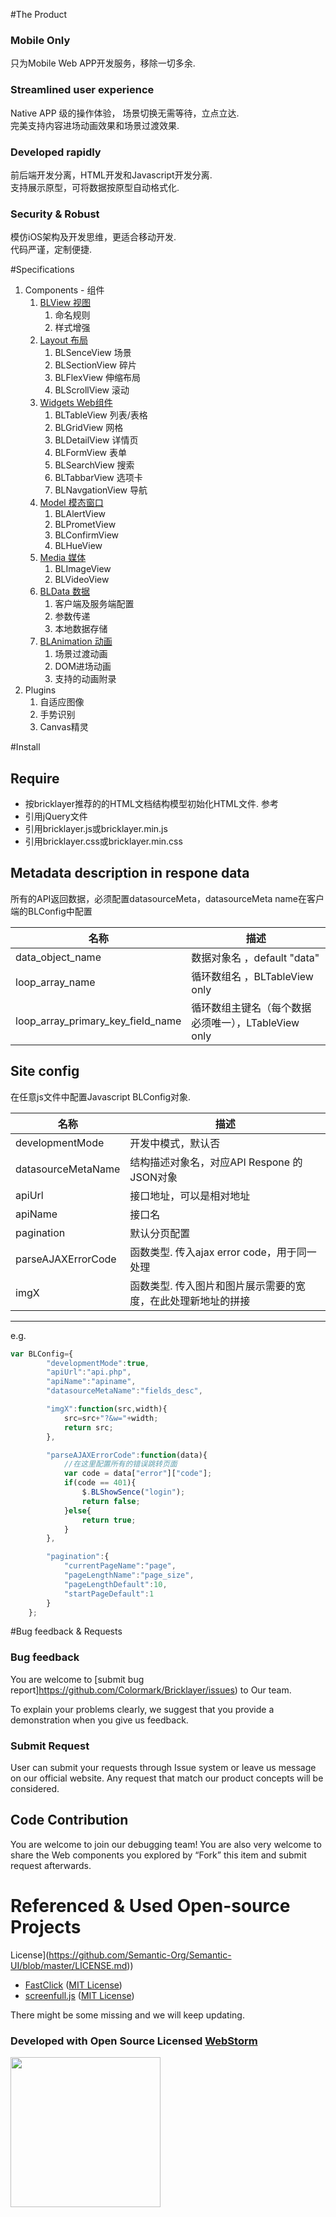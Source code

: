 #The Product

### Mobile Only

只为Mobile Web APP开发服务，移除一切多余.


### Streamlined user experience

Native APP 级的操作体验， 场景切换无需等待，立点立达.  
完美支持内容进场动画效果和场景过渡效果.


### Developed rapidly

前后端开发分离，HTML开发和Javascript开发分离.  
支持展示原型，可将数据按原型自动格式化.  


### Security & Robust 

模仿iOS架构及开发思维，更适合移动开发.  
代码严谨，定制便捷.  



#Specifications  

1. Components - 组件  
   1. [BLView 视图](https://github.com/Colormark/Bricklayer/wiki/BLView)  
      1. 命名规则  
      1. 样式增强  
   1. [Layout 布局](https://github.com/Colormark/Bricklayer/wiki/BLLayout)  
      1. BLSenceView 场景  
      1. BLSectionView 碎片  
      1. BLFlexView 伸缩布局  
      1. BLScrollView 滚动  
   1. [Widgets Web组件](https://github.com/Colormark/Bricklayer/wiki/BLGadget)  
      1. BLTableView 列表/表格  
      1. BLGridView 网格  
      1. BLDetailView 详情页  
      1. BLFormView 表单  
      1. BLSearchView 搜索  
      1. BLTabbarView 选项卡  
      1. BLNavgationView 导航  
   1. [Model 模态窗口](https://github.com/Colormark/Bricklayer/wiki/BLModel)  
      1. BLAlertView  
      1. BLPrometView  
      1. BLConfirmView  
      1. BLHueView  
   1. [Media 媒体](https://github.com/Colormark/Bricklayer/wiki/BLMedia)  
      1. BLImageView  
      1. BLVideoView  
   1. [BLData 数据](https://github.com/Colormark/Bricklayer/wiki/BLData)  
      1. 客户端及服务端配置  
      1. 参数传递  
      1. 本地数据存储  
   1. [BLAnimation 动画](https://github.com/Colormark/Bricklayer/wiki/BLAnimation)  
      1. 场景过渡动画  
      1. DOM进场动画  
      1. 支持的动画附录  
1. Plugins  
   1. 自适应图像  
   1. 手势识别  
   1. Canvas精灵  
	 
#Install

## Require

* 按bricklayer推荐的的HTML文档结构模型初始化HTML文件. 参考
* 引用jQuery文件
* 引用bricklayer.js或bricklayer.min.js
* 引用bricklayer.css或bricklayer.min.css

## Metadata description in respone data 

所有的API返回数据，必须配置datasourceMeta，datasourceMeta name在客户端的BLConfig中配置

名称  | 描述
------------- | -------------
data_object_name                     | 数据对象名 ，default "data"
loop_array_name                      | 循环数组名  ，BLTableView only
loop_array_primary_key_field_name    | 循环数组主键名（每个数据必须唯一），LTableView only
  

## Site config  

在任意js文件中配置Javascript BLConfig对象.

名称  | 描述
------------- | -------------
developmentMode       | 开发中模式，默认否
datasourceMetaName    | 结构描述对象名，对应API Respone 的JSON对象
apiUrl                | 接口地址，可以是相对地址
apiName               | 接口名
pagination            | 默认分页配置
parseAJAXErrorCode    | 函数类型. 传入ajax error code，用于同一处理
imgX                  | 函数类型. 传入图片和图片展示需要的宽度，在此处理新地址的拼接

-----------------------------
e.g.
```javascript
var BLConfig={
		"developmentMode":true,
		"apiUrl":"api.php",
		"apiName":"apiname",
		"datasourceMetaName":"fields_desc",

		"imgX":function(src,width){
			src=src+"?&w="+width;
			return src;
		},

		"parseAJAXErrorCode":function(data){
			//在这里配置所有的错误跳转页面
			var code = data["error"]["code"];
			if(code == 401){
				$.BLShowSence("login");
				return false;
			}else{
				return true;
			}
		},

		"pagination":{
			"currentPageName":"page",
			"pageLengthName":"page_size",
			"pageLengthDefault":10,
			"startPageDefault":1
		}
	};

```

#Bug feedback & Requests

### Bug feedback

You are welcome to [submit bug report]https://github.com/Colormark/Bricklayer/issues) to Our team.

To explain your problems clearly, we suggest that you provide a demonstration when you give us feedback.

### Submit Request

User can submit your requests through Issue system or leave us message on our official website. Any request that match our product concepts will be considered.


## Code Contribution

You are welcome to join our debugging team! You are also very welcome to share the Web components you explored by “Fork” this item and submit request afterwards.

# Referenced & Used Open-source Projects
License](https://github.com/Semantic-Org/Semantic-UI/blob/master/LICENSE.md))
* [FastClick](https://github.com/ftlabs/fastclick) ([MIT
License](https://github.com/ftlabs/fastclick/blob/master/LICENSE))
* [screenfull.js](https://github.com/sindresorhus/screenfull.js) ([MIT
License](https://github.com/sindresorhus/screenfull.js/blob/gh-pages/license))

There might be some missing and we will keep updating.

### Developed with Open Source Licensed [WebStorm](http://www.jetbrains.com/webstorm/)

<a href="http://www.jetbrains.com/webstorm/" target="_blank">
<img src="http://ww1.sinaimg.cn/large/005yyi5Jjw1elpp6svs2eg30k004i3ye.gif" width="240" />
</a>


